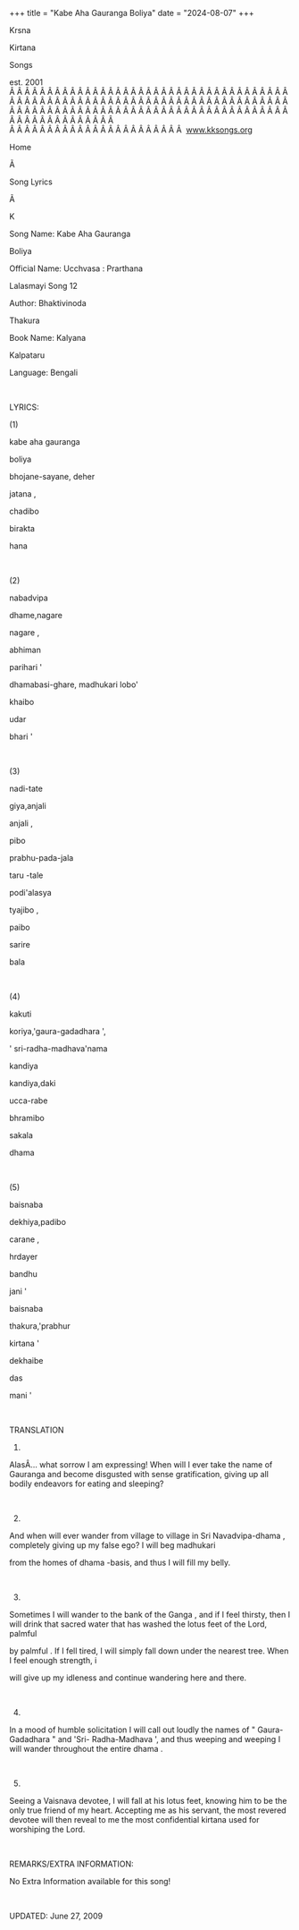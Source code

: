 +++ 
title = "Kabe Aha Gauranga Boliya"
date = "2024-08-07"
+++

Krsna
 
Kirtana
 
Songs

est. 2001
Â Â Â Â Â Â Â Â Â Â Â Â Â Â Â Â Â Â Â Â Â Â Â Â Â Â Â Â Â Â Â Â Â Â Â Â Â Â Â Â Â Â Â Â Â Â Â Â Â Â Â Â Â Â Â Â Â Â Â Â Â Â Â Â Â Â Â Â Â Â Â Â Â Â Â Â Â Â Â Â Â Â Â Â Â Â Â Â Â Â Â Â Â Â Â Â Â Â Â Â Â Â Â Â Â Â Â Â Â Â Â Â Â Â Â Â Â Â Â Â Â Â Â Â Â  
Â Â Â Â Â Â Â Â Â Â Â Â Â Â Â Â Â Â Â Â Â Â Â  
www.kksongs.org








Home


Ã 
 
Song Lyrics
 
Ã 
 
K


Song Name: 
Kabe
 Aha 
Gauranga
 
Boliya


Official Name: 
Ucchvasa
: 
Prarthana
 
Lalasmayi
 Song 12


Author: 
Bhaktivinoda
 
Thakura


Book Name: 
Kalyana


Kalpataru


Language: 
Bengali


 


LYRICS:


(1)


kabe
 aha 
gauranga
 
boliya


bhojane-sayane,
deher
 
jatana
,


chadibo
 
birakta
 
hana


 


(2)


nabadvipa
 
dhame,nagare
 
nagare
,


abhiman
 
parihari
'


dhamabasi-ghare,
madhukari
 lobo'


khaibo
 
udar
 
bhari
'


 


(3)


nadi-tate
 
giya,anjali
 
anjali
,


pibo
 
prabhu-pada-jala


taru
-tale
 
podi'alasya
 
tyajibo
,


paibo
 
sarire
 
bala


 


(4)


kakuti
 
koriya,'gaura-gadadhara
',


'
sri-radha-madhava'nama


kandiya
 
kandiya,daki
 
ucca-rabe


bhramibo
 
sakala
 
dhama


 


(5)


baisnaba
 
dekhiya,padibo
 
carane
,


hrdayer
 
bandhu
 
jani
'


baisnaba
 
thakura,'prabhur
 
kirtana
'


dekhaibe
 
das
 
mani
'


 


TRANSLATION


1)
AlasÂ… what sorrow I am expressing! When will I ever take the name of 
Gauranga
 and become disgusted with sense gratification,
giving up all bodily endeavors for eating and sleeping?


 


2)
And when will ever wander from village to village in Sri 
Navadvipa-dhama
,
completely giving up my false ego? I will beg 
madhukari

from the homes of 
dhama
-basis, and thus I will fill
my belly.


 


3)
Sometimes I will wander to the bank of the 
Ganga
, and if I feel thirsty, then I will drink that
sacred water that has washed the lotus feet of the Lord, 
palmful

by 
palmful
. If I fell tired, I will simply fall down
under the nearest tree. When I feel enough strength, 
i

will give up my idleness and continue wandering here and there.


 


4)
In a mood of humble solicitation I will call out loudly the names of "
Gaura-Gadadhara
" and 'Sri-
Radha-Madhava
',
and thus weeping and weeping I will wander throughout the entire 
dhama
.


 


5)
Seeing a 
Vaisnava
 devotee, I will fall at his lotus
feet, knowing him to be the only true friend of my heart. Accepting me as his
servant, the most revered devotee will then reveal to me the most confidential 
kirtana
 used for worshiping the Lord.


 


REMARKS/EXTRA INFORMATION:


No Extra Information available for this song!


 


UPDATED:
 June 27, 2009